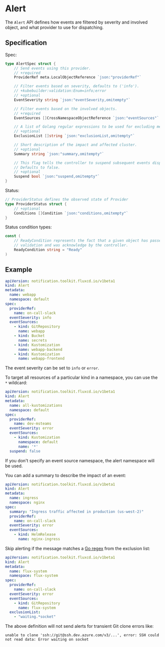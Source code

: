 # Alert

The `Alert` API defines how events are filtered by severity and involved object, and what provider to use for dispatching.

## Specification

Spec:

```go
type AlertSpec struct {
	// Send events using this provider.
	// +required
	ProviderRef meta.LocalObjectReference `json:"providerRef"`

	// Filter events based on severity, defaults to ('info').
	// +kubebuilder:validation:Enum=info;error
	// +optional
	EventSeverity string `json:"eventSeverity,omitempty"`

	// Filter events based on the involved objects.
	// +required
	EventSources []CrossNamespaceObjectReference `json:"eventSources"`

	// A list of Golang regular expressions to be used for excluding messages.
	// +optional
	ExclusionList []string `json:"exclusionList,omitempty"`

	// Short description of the impact and affected cluster.
	// +optional
	Summary string `json:"summary,omitempty"`

	// This flag tells the controller to suspend subsequent events dispatching.
	// Defaults to false.
	// +optional
	Suspend bool `json:"suspend,omitempty"`
}
```

Status:

```go
// ProviderStatus defines the observed state of Provider
type ProviderStatus struct {
	// +optional
	Conditions []Condition `json:"conditions,omitempty"`
}
```

Status condition types:

```go
const (
	// ReadyCondition represents the fact that a given object has passed
	// validation and was acknowledge by the controller.
	ReadyCondition string = "Ready"
)
```

## Example

```yaml
apiVersion: notification.toolkit.fluxcd.io/v1beta1
kind: Alert
metadata:
  name: webapp
  namespace: default
spec:
  providerRef: 
    name: on-call-slack
  eventSeverity: info
  eventSources:
    - kind: GitRepository
      name: webapp
    - kind: Bucket
      name: secrets
    - kind: Kustomization
      name: webapp-backend
    - kind: Kustomization
      name: webapp-frontend
```

The event severity can be set to `info` or `error`. 

To target all resources of a particular kind in a namespace, you can use the `*` wildcard:

```yaml
apiVersion: notification.toolkit.fluxcd.io/v1beta1
kind: Alert
metadata:
  name: all-kustomizations
  namespace: default
spec:
  providerRef: 
    name: dev-msteams
  eventSeverity: error
  eventSources:
    - kind: Kustomization
      namespace: default
      name: '*'
  suspend: false
```

If you don't specify an event source namespace, the alert namespace will be used.

You can add a summary to describe the impact of an event:

```yaml
apiVersion: notification.toolkit.fluxcd.io/v1beta1
kind: Alert
metadata:
  name: ingress
  namespace: nginx
spec:
  summary: "Ingress traffic affected in production (us-west-2)"
  providerRef: 
    name: on-call-slack
  eventSeverity: error
  eventSources:
    - kind: HelmRelease
      name: nginx-ingress
```

Skip alerting if the message matches a [Go regex](https://golang.org/pkg/regexp/syntax)
from the exclusion list:

```yaml
apiVersion: notification.toolkit.fluxcd.io/v1beta1
kind: Alert
metadata:
  name: flux-system
  namespace: flux-system
spec:
  providerRef: 
    name: on-call-slack
  eventSeverity: error
  eventSources:
    - kind: GitRepository
      name: flux-system
  exclusionList:
    - "waiting.*socket"
```

The above definition will not send alerts for transient Git clone errors like:

```
unable to clone 'ssh://git@ssh.dev.azure.com/v3/...', error: SSH could not read data: Error waiting on socket
```
